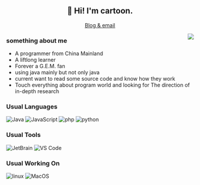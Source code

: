 <h2 align="center">👋 Hi! I'm cartoon.</h2>
<p align="center">
  <a href="https://cartoonyu.github.io/cartoon-blog/">
    Blog &
  </a>
  <a href="cartoonyu3@gmail.com">
    email
  </a>
</p>

<!--
**cartoonYu/cartoonYu** is a ✨ _special_ ✨ repository because its `README.md` (this file) appears on your GitHub profile.

Here are some ideas to get you started:

- 🔭 I’m currently working on ...
- 🌱 I’m currently learning ...
- 👯 I’m looking to collaborate on ...
- 🤔 I’m looking for help with ...
- 💬 Ask me about ...
- 📫 How to reach me: ...
- 😄 Pronouns: ...
- ⚡ Fun fact: ...
-->

<img align="right" src="https://github-readme-stats.vercel.app/api?username=cartoonYU&show_icons=true&hide_border=true"/>

### something about me
- A programmer from China Mainland
- A liftlong learner
- Forever a G.E.M. fan
- using java mainly but not only java
- current want to read some source code and know how they work
- Touch everything about program world and looking for The direction of in-depth research

### Usual Languages
![Java](https://img.shields.io/badge/-JAVA-yellowgreen?style=plastic&logo=java)
![JavaScript](https://img.shields.io/badge/-JavaScript-orange?style=plastic&logo=javaScript)
![php](http://img.shields.io/badge/-Php-green?style=plastic&logo=php)
![python](http://img.shields.io/badge/-python-lightgrey?style=plastic&logo=python)

### Usual Tools
![JetBrain](https://img.shields.io/badge/-JetBrain-lightgrey?style=plastic&logo=JetBrains)
![VS Code](https://img.shields.io/badge/-VS%20Code-green?style=plastic&logo=Visual%20Studio%20code)

### Usual Working On
![linux](https://img.shields.io/badge/-linux-orange?style=plastic&logo=linux)
![MacOS](http://img.shields.io/badge/-MacOS-lightgrey?style=plastic&logo=Apple)
